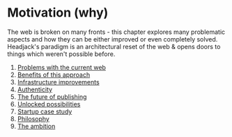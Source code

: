 # Motivation (why)

The web is broken on many fronts - this chapter explores many problematic aspects and how they can be either improved or even completely solved. Headjack's paradigm is an architectural reset of the web & opens doors to things which weren't possible before.

1. [Problems with the current web](../motivation/problems.md)
1. [Benefits of this approach](../motivation/benefits.md)
1. [Infrastructure improvements](../motivation/infrastructure.md)
1. [Authenticity](../motivation/authenticity.md)
1. [The future of publishing](../motivation/publishing.md)
1. [Unlocked possibilities](../motivation/possibilities.md)
1. [Startup case study](../motivation/startup_case_study.md)
1. [Philosophy](../motivation/philosophy.md)
1. [The ambition](../motivation/ambition.md)


<!-- peer review & citations can be encoded with tags/messages -->
